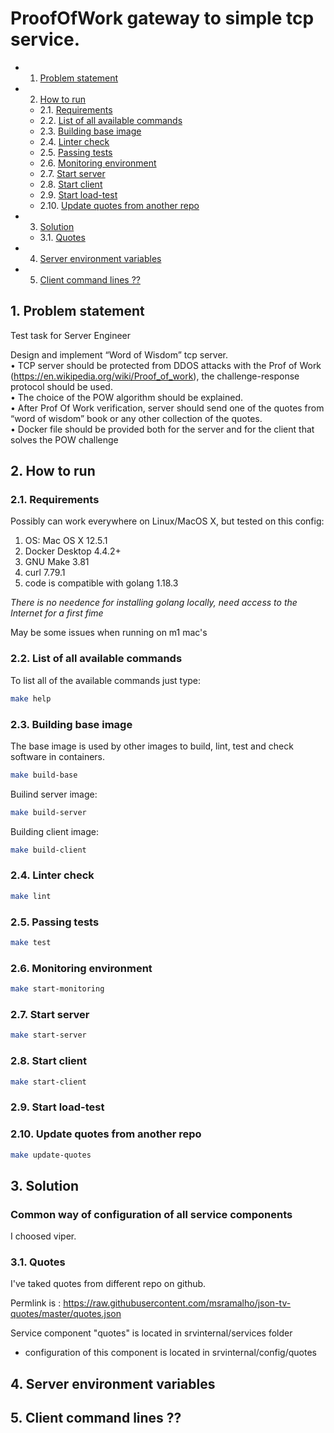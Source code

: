 # ProofOfWork gateway to simple tcp service.

<!-- vscode-markdown-toc -->
* 1. [Problem statement](#Problemstatement)
* 2. [How to run](#Howtorun)
	* 2.1. [Requirements](#Requirements)
	* 2.2. [List of all available commands](#Listofallavailablecommands)
	* 2.3. [Building base image](#Buildingbaseimage)
	* 2.4. [Linter check](#Lintercheck)
	* 2.5. [Passing tests](#Passingtests)
	* 2.6. [Monitoring environment](#Monitoringenvironment)
	* 2.7. [Start server](#Startserver)
	* 2.8. [Start client](#Startclient)
	* 2.9. [Start load-test](#Startload-test)
	* 2.10. [Update quotes from another repo](#Updatequotesfromanotherrepo)
* 3. [Solution](#Solution)
	* 3.1. [Quotes](#Quotes)
* 4. [Server environment variables](#Serverenvironmentvariables)
* 5. [Client command lines ??](#Clientcommandlines)

<!-- vscode-markdown-toc-config
	numbering=true
	autoSave=true
	/vscode-markdown-toc-config -->
<!-- /vscode-markdown-toc -->


##  1. <a name='Problemstatement'></a>Problem statement

Test task for Server Engineer

Design and implement “Word of Wisdom” tcp server.  
 • TCP server should be protected from DDOS attacks with the Prof of Work (https://en.wikipedia.org/wiki/Proof_of_work), the challenge-response protocol should be used.  
 • The choice of the POW algorithm should be explained.  
 • After Prof Of Work verification, server should send one of the quotes from “word of wisdom” book or any other collection of the quotes.  
 • Docker file should be provided both for the server and for the client that solves the POW challenge

##  2. <a name='Howtorun'></a>How to run

###  2.1. <a name='Requirements'></a>Requirements

Possibly can work everywhere on Linux/MacOS X, but tested on this config:

1. OS: Mac OS X 12.5.1
3. Docker Desktop 4.4.2+
4. GNU Make 3.81
5. curl 7.79.1
6. code is compatible with golang 1.18.3

*There is no needence for installing golang locally, need access to the Internet for a first fime*

May be some issues when running on m1 mac's
###  2.2. <a name='Listofallavailablecommands'></a>List of all available commands

To list all of the available commands just type:

```bash
make help
```

###  2.3. <a name='Buildingbaseimage'></a>Building base image

The base image is used by other images to build, lint, test and check software in containers.

```bash
make build-base
```

Builind server image:

```bash
make build-server
```

Building client image:

```bash
make build-client
```

###  2.4. <a name='Lintercheck'></a>Linter check

```bash
make lint
```

###  2.5. <a name='Passingtests'></a>Passing tests

```bash
make test
```

###  2.6. <a name='Monitoringenvironment'></a>Monitoring environment


```bash
make start-monitoring
```

###  2.7. <a name='Startserver'></a>Start server

```bash
make start-server
```

###  2.8. <a name='Startclient'></a>Start client

```bash
make start-client
```

###  2.9. <a name='Startload-test'></a>Start load-test


###  2.10. <a name='Updatequotesfromanotherrepo'></a>Update quotes from another repo

```bash
make update-quotes
```

##  3. <a name='Solution'></a>Solution


### Common way of configuration of all service components

I choosed viper.



###  3.1. <a name='Quotes'></a>Quotes

I've taked quotes from different repo on github.

Permlink is : https://raw.githubusercontent.com/msramalho/json-tv-quotes/master/quotes.json

Service component "quotes" is located in srvinternal/services folder

- configuration of this component is located in srvinternal/config/quotes


##  4. <a name='Serverenvironmentvariables'></a>Server environment variables

##  5. <a name='Clientcommandlines'></a>Client command lines ??



